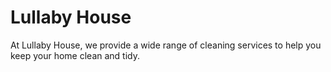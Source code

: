 # Lullaby House

At Lullaby House, we provide a wide range of cleaning services to help you keep your home clean and tidy.